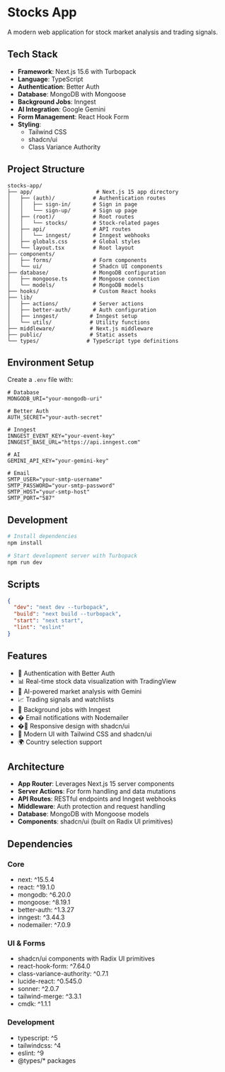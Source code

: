 # Stocks App

A modern web application for stock market analysis and trading signals.

## Tech Stack

- **Framework**: Next.js 15.6 with Turbopack
- **Language**: TypeScript
- **Authentication**: Better Auth
- **Database**: MongoDB with Mongoose
- **Background Jobs**: Inngest
- **AI Integration**: Google Gemini
- **Form Management**: React Hook Form
- **Styling**: 
  - Tailwind CSS
  - shadcn/ui
  - Class Variance Authority

## Project Structure

```
stocks-app/
├── app/                    # Next.js 15 app directory
│   ├── (auth)/            # Authentication routes
│   │   ├── sign-in/       # Sign in page
│   │   └── sign-up/       # Sign up page
│   ├── (root)/            # Root routes
│   │   └── stocks/        # Stock-related pages
│   ├── api/               # API routes
│   │   └── inngest/       # Inngest webhooks
│   ├── globals.css        # Global styles
│   └── layout.tsx         # Root layout
├── components/            
│   ├── forms/             # Form components
│   └── ui/                # Shadcn UI components
├── database/              # MongoDB configuration
│   ├── mongoose.ts        # Mongoose connection
│   └── models/            # MongoDB models
├── hooks/                 # Custom React hooks
├── lib/                   
│   ├── actions/           # Server actions
│   ├── better-auth/       # Auth configuration
│   ├── inngest/          # Inngest setup
│   └── utils/            # Utility functions
├── middleware/           # Next.js middleware
├── public/               # Static assets
└── types/               # TypeScript type definitions

```

## Environment Setup

Create a `.env` file with:

```env
# Database
MONGODB_URI="your-mongodb-uri"

# Better Auth
AUTH_SECRET="your-auth-secret"

# Inngest
INNGEST_EVENT_KEY="your-event-key"
INNGEST_BASE_URL="https://api.inngest.com"

# AI
GEMINI_API_KEY="your-gemini-key"

# Email
SMTP_USER="your-smtp-username"
SMTP_PASSWORD="your-smtp-password"
SMTP_HOST="your-smtp-host"
SMTP_PORT="587"
```

## Development

```bash
# Install dependencies
npm install

# Start development server with Turbopack
npm run dev
```

## Scripts

```json
{
  "dev": "next dev --turbopack",
  "build": "next build --turbopack",
  "start": "next start",
  "lint": "eslint"
}
```

## Features

- 🔐 Authentication with Better Auth
- 📊 Real-time stock data visualization with TradingView
- 🤖 AI-powered market analysis with Gemini
- 📈 Trading signals and watchlists
- 🔄 Background jobs with Inngest
- � Email notifications with Nodemailer
- �📱 Responsive design with shadcn/ui
- 🎨 Modern UI with Tailwind CSS and shadcn/ui
- 🌍 Country selection support

## Architecture

- **App Router**: Leverages Next.js 15 server components
- **Server Actions**: For form handling and data mutations
- **API Routes**: RESTful endpoints and Inngest webhooks
- **Middleware**: Auth protection and request handling
- **Database**: MongoDB with Mongoose models
- **Components**: shadcn/ui (built on Radix UI primitives)

## Dependencies

### Core
- next: ^15.5.4
- react: ^19.1.0
- mongodb: ^6.20.0
- mongoose: ^8.19.1
- better-auth: ^1.3.27
- inngest: ^3.44.3
- nodemailer: ^7.0.9

### UI & Forms
- shadcn/ui components with Radix UI primitives
- react-hook-form: ^7.64.0
- class-variance-authority: ^0.7.1
- lucide-react: ^0.545.0
- sonner: ^2.0.7
- tailwind-merge: ^3.3.1
- cmdk: ^1.1.1

### Development
- typescript: ^5
- tailwindcss: ^4
- eslint: ^9
- @types/* packages
